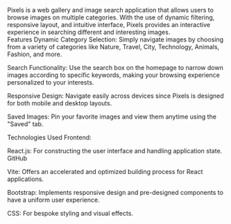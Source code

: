 Pixels is a web gallery and image search application that allows users to browse images on multiple categories. With the use of dynamic filtering, responsive layout, and intuitive interface, Pixels provides an interactive experience in searching different and interesting images.
<br>
Features
Dynamic Category Selection: Simply navigate images by choosing from a variety of categories like Nature, Travel, City, Technology, Animals, Fashion, and more.

Search Functionality: Use the search box on the homepage to narrow down images according to specific keywords, making your browsing experience personalized to your interests.​

Responsive Design: Navigate easily across devices since Pixels is designed for both mobile and desktop layouts.​

Saved Images: Pin your favorite images and view them anytime using the "Saved" tab.​

Technologies Used
Frontend:

React.js: For constructing the user interface and handling application state.​
GitHub

Vite: Offers an accelerated and optimized building process for React applications.

Bootstrap: Implements responsive design and pre-designed components to have a uniform user experience.

CSS: For bespoke styling and visual effects.
